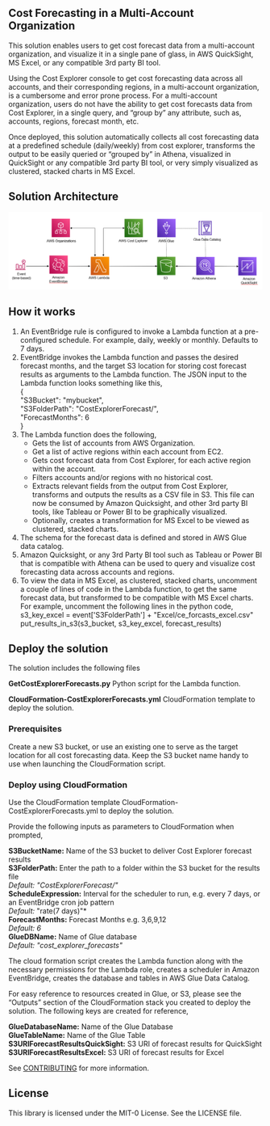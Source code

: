 ## Cost Forecasting in a Multi-Account Organization

This solution enables users to get cost forecast data from a multi-account organization, and visualize it in a single pane of glass, in AWS QuickSight, MS Excel, or any compatible 3rd party BI tool. 

Using the Cost Explorer console to get cost forecasting data across all accounts, and their corresponding regions, in a multi-account organization, is a cumbersome and error prone process. For a multi-account organization, users do not have the ability to get cost forecasts data from Cost Explorer, in a single query, and “group by” any attribute, such as, accounts, regions, forecast month, etc. 

Once deployed, this solution automatically collects all cost forecasting data at a predefined schedule (daily/weekly) from cost explorer, transforms the output to be easily queried or “grouped by” in Athena, visualized in QuickSight or any compatible 3rd party BI tool, or very simply visualized as clustered, stacked charts in MS Excel. 

## Solution Architecture
![image](./CE-Forecasts-Solution-Architecture.PNG)


## How it works

1.	An EventBridge rule is configured to invoke a Lambda function at a pre-configured schedule. For example, daily, weekly or monthly. Defaults to 7 days.
2.	EventBridge invokes the Lambda function and passes the desired forecast months, and the target S3 location for storing cost forecast results as arguments to the Lambda function. The JSON input to the Lambda function looks something like this,              
   	{ <br/>
         "S3Bucket": "mybucket",<br/>
         "S3FolderPath": "CostExplorerForecast/", <br/>
         "ForecastMonths": 6 <br/>
      } 
3.	The Lambda function does the following,
    -	Gets the list of accounts from AWS Organization. 
    -	Get a list of active regions within each account from EC2.
    -	Gets cost forecast data from Cost Explorer, for each active region within the account.
    - Filters accounts and/or regions with no historical cost. 
    - Extracts relevant fields from the output from Cost Explorer, transforms and outputs the results as a CSV file in S3. This file can now be consumed by Amazon  Quicksight, and other 3rd party BI tools, like Tableau or Power BI to be graphically visualized.  
    - Optionally, creates a transformation for MS Excel to be viewed as clustered, stacked charts.
4.	The schema for the forecast data is defined and stored in AWS Glue data catalog.
5.	Amazon Quicksight, or any 3rd Party BI tool such as Tableau or Power BI that is compatible with Athena can be used to query and visualize cost forecasting data across accounts and regions.
6.	To view the data in MS Excel, as clustered, stacked charts, uncomment a couple of lines of code in the Lambda function, to get the same forecast data, but transformed to be compatible with MS Excel charts.
For example, uncomment the following lines in the python code,
s3_key_excel = event['S3FolderPath'] + "Excel/ce_forcasts_excel.csv"
put_results_in_s3(s3_bucket, s3_key_excel, forecast_results) 

## Deploy the solution
The solution includes the following files

**GetCostExplorerForecasts.py**
Python script for the Lambda function.

**CloudFormation-CostExplorerForecasts.yml**
CloudFormation template to deploy the solution.

### Prerequisites
Create a new S3 bucket, or use an existing one to serve as the target location for all cost forecasting data. Keep the S3 bucket name handy to use when launching the CloudFormation script.

### Deploy using CloudFormation
Use the CloudFormation template CloudFormation-CostExplorerForecasts.yml to deploy the solution. 

Provide the following inputs as parameters to CloudFormation when prompted,

**S3BucketName:** Name of the S3 bucket to deliver Cost Explorer forecast results <br/>
**S3FolderPath:** Enter the path to a folder within the S3 bucket for the results file <br/>
     *Default: "CostExplorerForecast/"* <br/>
**ScheduleExpression:** Interval for the scheduler to run, e.g. every 7 days, or an EventBridge cron job pattern <br/>
     *Default:* "rate(7 days)"* <br/>
**ForecastMonths:** Forecast Months e.g. 3,6,9,12 <br/>
     *Default: 6* <br/>
**GlueDBName:**  Name of Glue database <br/>
    *Default: "cost_explorer_forecasts"* <br/>

The cloud formation script creates the Lambda function along with the necessary permissions for the Lambda role, creates a scheduler in Amazon EventBridge, creates the database and tables in AWS Glue Data Catalog. 

For easy reference to resources created in Glue, or S3, please see the “Outputs” section of the CloudFormation stack you created to deploy the solution. The following keys are created for reference,

**GlueDatabaseName:**  Name of the Glue Database <br/>
**GlueTableName:**  Name of the Glue Table <br/>
**S3URIForecastResultsQuickSight:**  S3 URI of forecast results for QuickSight <br/>
**S3URIForecastResultsExcel:**  S3 URI of forecast results for Excel <br/>







See [CONTRIBUTING](CONTRIBUTING.md#security-issue-notifications) for more information.

## License

This library is licensed under the MIT-0 License. See the LICENSE file.

